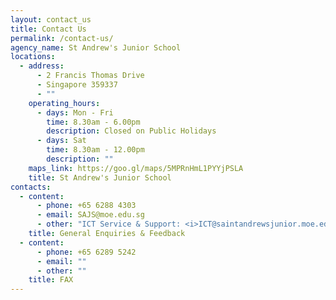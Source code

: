 ```yaml
---
layout: contact_us
title: Contact Us
permalink: /contact-us/
agency_name: St Andrew's Junior School
locations:
  - address:
      - 2 Francis Thomas Drive
      - Singapore 359337
      - ""
    operating_hours:
      - days: Mon - Fri
        time: 8.30am - 6.00pm
        description: Closed on Public Holidays
      - days: Sat
        time: 8.30am - 12.00pm
        description: ""
    maps_link: https://goo.gl/maps/5MPRnHmL1PYYjPSLA
    title: St Andrew's Junior School
contacts:
  - content:
      - phone: +65 6288 4303
      - email: SAJS@moe.edu.sg
      - other: "ICT Service & Support: <i>ICT@saintandrewsjunior.moe.edu.sg</i>"
    title: General Enquiries & Feedback
  - content:
      - phone: +65 6289 5242
      - email: ""
      - other: ""
    title: FAX
---
```

